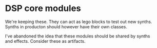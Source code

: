 # DSP core modules

We're keeping these. They can act as lego blocks to test out new synths.
Synths in producton should however have their own classes.

I've abandoned the idea that these modules should be shared by synths and effects.
Consider these as artifacts.